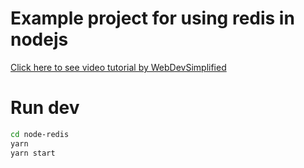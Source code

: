 # Example project for using redis in nodejs

[Click here to see video tutorial by WebDevSimplified](https://www.youtube.com/watch?v=jgpVdJB2sKQ&ab_channel=WebDevSimplified)

# Run dev
```bash
cd node-redis
yarn
yarn start
```
